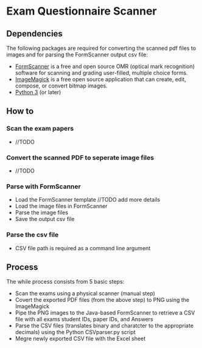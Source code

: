# Exam Questionnaire Scanner

## Dependencies
The following packages are required for converting the scanned pdf files to images and for parsing the FormScanner output csv file: 
- [FormScanner](http://www.formscanner.org/) is a free and open source OMR (optical mark recognition) software for scanning and grading user-filled, multiple choice forms.
- [ImageMagick](https://www.imagemagick.org/script/index.php) is a free open source application that can create, edit, compose, or convert bitmap images.
- [Python 3](https://www.python.org/) (or later)

## How to
### Scan the exam papers
- //TODO

### Convert the scanned PDF to seperate image files
- //TODO

### Parse with FormScanner
- Load the FormScanner template //TODO add more details
- Load the image files in FormScanner
- Parse the image files
- Save the output csv file

### Parse the csv file
- CSV file path is required as a command line argument

## Process
The while process consists from 5 basic steps:

* Scan the exams using a physical scanner (manual step)
* Covert the exported PDF files (from the above step) to PNG using the ImageMagick 
* Pipe the PNG images to the Java-based FormScanner to retrieve a CSV file with all exams student IDs, paper IDs, and Answers
* Parse the CSV files (translates binary and charatcter to the appropriate decimals) using the Python CSVparser.py script
* Megre newly exported CSV file with the Excel sheet
